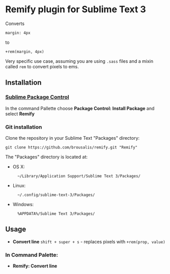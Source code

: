 # Remify plugin for Sublime Text 3

Converts 

`margin: 4px` 

to

`+rem(margin, 4px)`

Very specific use case, assuming you are using `.sass` files and a mixin called `rem` to convert pixels to ems.

## Installation

### [Sublime Package Control](http://packagecontrol.io)

In the command Pallette choose **Package Control: Install Package** and select **Remify**

### Git installation

Clone the repository in your Sublime Text "Packages" directory:

    git clone https://github.com/brousalis/remify.git "Remify"

The "Packages" directory is located at:

* OS X:

        ~/Library/Application Support/Sublime Text 3/Packages/

* Linux:

        ~/.config/sublime-text-3/Packages/

* Windows:

        %APPDATA%/Sublime Text 3/Packages/

## Usage

* **Convert line** `shift + super + s` - replaces pixels with `+rem(prop, value)`

### In Command Palette:

* **Remify: Convert line**
